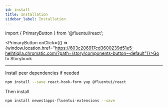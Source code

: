 ```yaml
---
id: install
title: Installation
sidebar_label: Installation
---
```

import { PrimaryButton } from '@fluentui/react';

<PrimaryButton onClick={() => {window.location.href="https://603c206917cd3600239d51e5-helhtiqjla.chromatic.com/?path=/story/components-button--default"}}>Go to Storybook</PrimaryButton>

----

Install peer dependencies if needed

```sh
npm install --save react-hook-form yup @fluentui/react
```

Then install 

```sh
npm install newestapps-fluentui-extensions --save
```